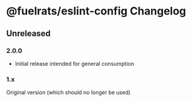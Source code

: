 # @fuelrats/eslint-config Changelog


## Unreleased





### 2.0.0

- Initial release intended for general consumption





### 1.x

Original version (which should no longer be used)
